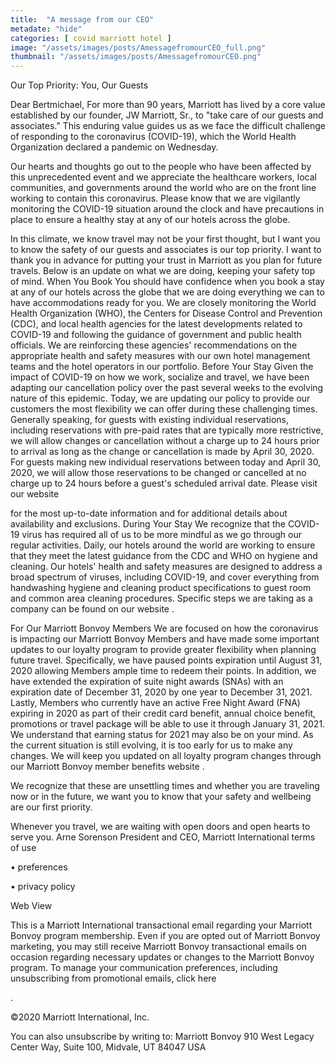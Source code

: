 ```yaml
---
title:  "A message from our CEO"
metadate: "hide"
categories: [ covid marriott hotel ]
image: "/assets/images/posts/AmessagefromourCEO_full.png"
thumbnail: "/assets/images/posts/AmessagefromourCEO.png"
---
```

Our Top Priority: You, Our Guests
  


Dear Bertmichael,
For more than 90 years, Marriott has lived by a core value established by
our founder, JW Marriott, Sr., to "take care of our guests and associates."
This enduring value guides us as we face the difficult challenge of
responding to the coronavirus (COVID-19), which the World Health
Organization declared a pandemic on Wednesday.

Our hearts and thoughts go out to the people who have been affected by this
unprecedented event and we appreciate the healthcare workers, local
communities, and governments around the world who are on the front line
working to contain this coronavirus. Please know that we are vigilantly
monitoring the COVID-19 situation around the clock and have precautions in
place to ensure a healthy stay at any of our hotels across the globe.

In this climate, we know travel may not be your first thought, but I want
you to know the safety of our guests and associates is our top priority. I
want to thank you in advance for putting your trust in Marriott as you plan
for future travels. Below is an update on what we are doing, keeping your
safety top of mind.
When You Book
You should have confidence when you book a stay at any of our hotels across
the globe that we are doing everything we can to have accommodations ready
for you. We are closely monitoring the World Health Organization (WHO), the
Centers for Disease Control and Prevention (CDC), and local health agencies
for the latest developments related to COVID-19 and following the guidance
of government and public health officials. We are reinforcing these
agencies' recommendations on the appropriate health and safety measures
with our own hotel management teams and the hotel operators in our
portfolio.
Before Your Stay
Given the impact of COVID-19 on how we work, socialize and travel, we have
been adapting our cancellation policy over the past several weeks to the
evolving nature of this epidemic. Today, we are updating our policy to
provide our customers the most flexibility we can offer during these
challenging times. Generally speaking, for guests with existing individual
reservations, including reservations with pre-paid rates that are typically
more restrictive, we will allow changes or cancellation without a charge up
to 24 hours prior to arrival as long as the change or cancellation is made
by April 30, 2020. For guests making new individual reservations between
today and April 30, 2020, we will allow those reservations to be changed or
cancelled at no charge up to 24 hours before a guest's scheduled arrival
date. Please visit our website

for the most up-to-date information and for additional details about
availability and exclusions.
During Your Stay
We recognize that the COVID-19 virus has required all of us to be more
mindful as we go through our regular activities. Daily, our hotels around
the world are working to ensure that they meet the latest guidance from the
CDC and WHO on hygiene and cleaning. Our hotels' health and safety measures
are designed to address a broad spectrum of viruses, including COVID-19,
and cover everything from handwashing hygiene and cleaning product
specifications to guest room and common area cleaning procedures. Specific
steps we are taking as a company can be found on our website
.

For Our Marriott Bonvoy Members
We are focused on how the coronavirus is impacting our Marriott Bonvoy
Members and have made some important updates to our loyalty program to
provide greater flexibility when planning future travel. Specifically, we
have paused points expiration until August 31, 2020 allowing Members ample
time to redeem their points. In addition, we have extended the expiration
of suite night awards (SNAs) with an expiration date of December 31, 2020
by one year to December 31, 2021. Lastly, Members who currently have an
active Free Night Award (FNA) expiring in 2020 as part of their credit card
benefit, annual choice benefit, promotions or travel package will be able
to use it through January 31, 2021. We understand that earning status for
2021 may also be on your mind. As the current situation is still evolving,
it is too early for us to make any changes. We will keep you updated on all
loyalty program changes through our Marriott Bonvoy member benefits website
.


We recognize that these are unsettling times and whether you are traveling
now or in the future, we want you to know that your safety and wellbeing
are our first priority.

Whenever you travel, we are waiting with open doors and open hearts to
serve you.
Arne Sorenson
President and CEO, Marriott International
terms of use

• preferences

• privacy policy

Web View

This is a Marriott International transactional email regarding your
Marriott Bonvoy program membership. Even if you are opted out of
Marriott Bonvoy marketing, you may still receive Marriott Bonvoy
transactional emails on occasion regarding necessary updates or changes to
the Marriott Bonvoy program. To manage your communication preferences,
including unsubscribing from promotional emails, click here

.

©2020 Marriott International, Inc.

You can also unsubscribe by writing to:
Marriott Bonvoy
910 West Legacy Center Way, Suite 100, Midvale, UT 84047 USA

